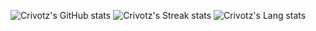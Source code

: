 ![Crivotz's GitHub stats](https://github-readme-stats.vercel.app/api?username=crivotz&show_icons=true&include_all_commits=true&count_private=true&hide_border=true&theme=gruvbox)
![Crivotz's Streak stats](https://github-readme-streak-stats.herokuapp.com/?user=crivotz&include_all_commits=true&hide_border=true&theme=gruvbox)
![Crivotz's Lang stats](https://github-readme-stats.vercel.app/api/top-langs/?username=crivotz&layout=compact&langs_count=10&include_all_commits=true&hide_border=true&theme=gruvbox)
